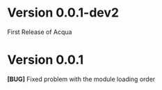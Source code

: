 # Version 0.0.1-dev2

First Release of Acqua

# Version 0.0.1

**[BUG]** Fixed problem with the module loading order